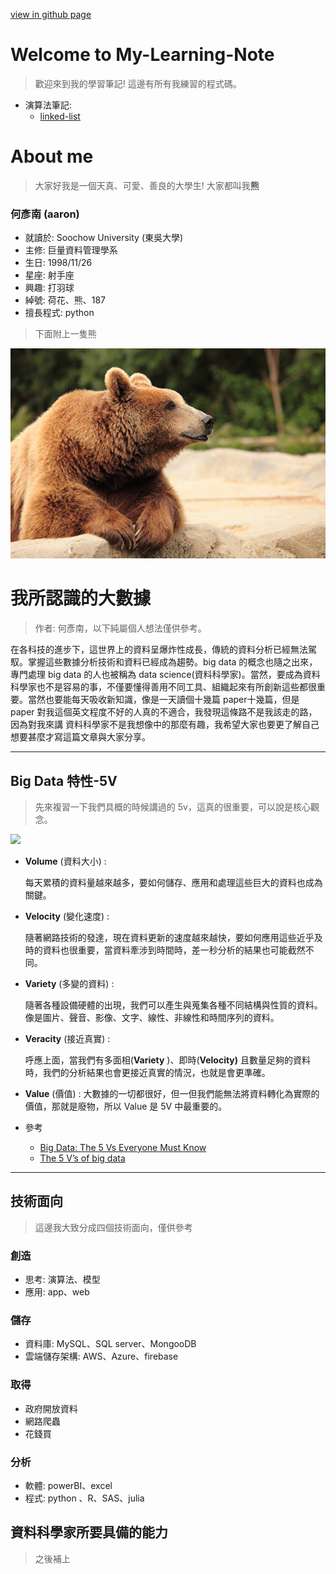 [view in github page](https://aaron1aaron2.github.io/my-learning-note/)
# Welcome to My-Learning-Note
> 歡迎來到我的學習筆記! 
> 這邊有所有我練習的程式碼。

* 演算法筆記:
  *  [linked-list](https://hackmd.io/@Zq6oiEB9Ty-KvUdV9n7vOw/ryfRSqEPB)

# About me
> 大家好我是一個天真、可愛、善良的大學生! 大家都叫我**熊**

### **何彥南** (aaron)
* 就讀於: Soochow University (東吳大學)
* 主修: 巨量資料管理學系
* 生日: 1998/11/26
* 星座: 射手座
* 興趣: 打羽球
* 綽號: 荷花、熊、187
* 擅長程式: python 

> 下面附上一隻熊

![](image/bear.jpg)

# 我所認識的大數據 
>作者: 何彥南，以下純屬個人想法僅供參考。

在各科技的進步下，這世界上的資料呈爆炸性成長，傳統的資料分析已經無法駕馭。掌握這些數據分析技術和資料已經成為趨勢。big data 的概念也隨之出來，專門處理 big data 的人也被稱為 data science(資料科學家)。當然，要成為資料科學家也不是容易的事，不僅要懂得善用不同工具、組織起來有所創新這些都很重要。當然也要能每天吸收新知識，像是一天讀個十幾篇 paper十幾篇，但是 paper 對我這個英文程度不好的人真的不適合，我發現這條路不是我該走的路，因為對我來講
資料科學家不是我想像中的那麼有趣，我希望大家也要更了解自己想要甚麼才寫這篇文章與大家分享。

---

## Big Data 特性-5V
> 先來複習一下我們具概的時候講過的 5v，這真的很重要，可以說是核心觀念。

![](big_data.png)

- **Volume** (資料大小)  :

    每天累積的資料量越來越多，要如何儲存、應用和處理這些巨大的資料也成為關鍵。

- **Velocity** (變化速度) :

    隨著網路技術的發達，現在資料更新的速度越來越快，要如何應用這些近乎及時的資料也很重要，當資料牽涉到時間時，差一秒分析的結果也可能截然不同。

- **Variety** (多變的資料) :

    隨著各種設備硬體的出現，我們可以產生與蒐集各種不同結構與性質的資料。像是圖片、聲音、影像、文字、線性、非線性和時間序列的資料。

- **Veracity** (接近真實) :

    呼應上面，當我們有多面相(**Variety** )、即時(**Velocity)** 且數量足夠的資料時，我們的分析結果也會更接近真實的情況，也就是會更準確。

- **Value** (價值) : 大數據的一切都很好，但一但我們能無法將資料轉化為實際的價值，那就是廢物，所以 Value 是 5V 中最重要的。
- 參考
    - [Big Data: The 5 Vs Everyone Must Know](https://www.linkedin.com/pulse/20140306073407-64875646-big-data-the-5-vs-everyone-must-know)
    - [The 5 V’s of big data](https://www.ibm.com/blogs/watson-health/the-5-vs-of-big-data/)

---

## 技術面向
> 這邊我大致分成四個技術面向，僅供參考
### 創造
- 思考: 演算法、模型
- 應用: app、web

### 儲存

- 資料庫:  MySQL、SQL server、MongooDB
- 雲端儲存架構: AWS、Azure、firebase

### 取得

- 政府開放資料
- 網路爬蟲
- 花錢買

### 分析

- 軟體: powerBI、excel
- 程式: python 、R、SAS、julia

## 資料科學家所要具備的能力
> 之後補上
